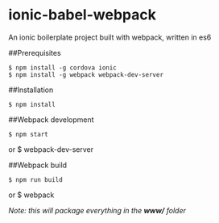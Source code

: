 # ionic-babel-webpack
An ionic boilerplate project built with webpack, written in es6

##Prerequisites

    $ npm install -g cordova ionic
    $ npm install -g webpack webpack-dev-server

##Installation

    $ npm install

##Webpack development

    $ npm start
or
    $ webpack-dev-server

##Webpack build

    $ npm run build
or
    $ webpack

*Note: this will package everything in the __www/__ folder*

